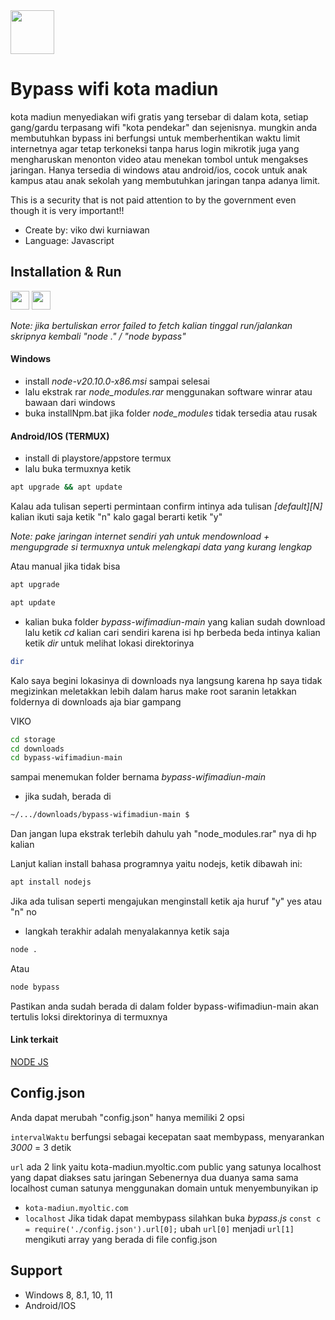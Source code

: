 
<img src="https://upload.wikimedia.org/wikipedia/commons/e/ec/Lambang_Kota_Madiun.png" width="70">

# Bypass wifi kota madiun
kota madiun menyediakan wifi gratis yang tersebar di dalam kota, setiap gang/gardu terpasang wifi "kota pendekar" dan sejenisnya. mungkin anda membutuhkan bypass ini berfungsi untuk memberhentikan waktu limit internetnya agar tetap terkoneksi tanpa harus login mikrotik juga yang mengharuskan menonton video atau menekan tombol untuk mengakses jaringan. Hanya tersedia di windows atau android/ios, cocok untuk anak kampus atau anak sekolah yang membutuhkan jaringan tanpa adanya limit.

This is a security that is not paid attention to by the government even though it is very important!!

- Create by: viko dwi kurniawan
- Language: Javascript

## Installation & Run
<div>
 <img src="https://cdn.icon-icons.com/icons2/2235/PNG/512/windows_os_logo_icon_134674.png" width="30">
<img src="https://upload.wikimedia.org/wikipedia/commons/f/f3/Termux_2.png" width="30">
</div>

*Note: jika bertuliskan error failed to fetch kalian tinggal run/jalankan skripnya kembali "node ." / "node bypass"*

#### Windows
- install *node-v20.10.0-x86.msi* sampai selesai
- lalu ekstrak rar  *node_modules.rar* menggunakan software winrar atau bawaan dari windows
- buka installNpm.bat jika folder *node_modules* tidak tersedia atau rusak

#### Android/IOS (TERMUX)
- install di playstore/appstore termux
- lalu buka termuxnya ketik
``` bash
apt upgrade && apt update
```
Kalau ada tulisan seperti permintaan confirm intinya ada tulisan *[default][N]* kalian ikuti saja ketik "n" kalo gagal berarti ketik "y"

*Note: pake jaringan internet sendiri yah untuk mendownload + mengupgrade si termuxnya untuk melengkapi data yang kurang lengkap*

Atau manual jika tidak bisa
``` bash
apt upgrade
```
``` bash
apt update
```
- kalian buka folder *bypass-wifimadiun-main* yang kalian sudah download lalu ketik *cd* kalian cari sendiri karena isi hp berbeda beda intinya kalian ketik *dir* untuk melihat lokasi direktorinya
``` bash
dir
```
Kalo saya begini lokasinya di downloads nya langsung karena hp saya tidak megizinkan meletakkan lebih dalam harus make root saranin letakkan foldernya di downloads aja biar gampang

VIKO
``` bash
cd storage
cd downloads
cd bypass-wifimadiun-main
```
sampai menemukan folder bernama *bypass-wifimadiun-main*
- jika sudah,  berada di
``` bash
~/.../downloads/bypass-wifimadiun-main $
```
Dan jangan lupa ekstrak terlebih dahulu yah "node_modules.rar" nya di hp kalian

Lanjut kalian install bahasa programnya yaitu nodejs, ketik dibawah ini:
``` bash
apt install nodejs
```
Jika ada tulisan seperti mengajukan menginstall ketik aja huruf "y" yes atau "n" no
- langkah terakhir adalah menyalakannya ketik saja
``` bash
node .
```
Atau
``` bash
node bypass
```
Pastikan anda sudah berada di dalam folder bypass-wifimadiun-main akan tertulis loksi direktorinya di termuxnya

#### Link terkait
[NODE JS](https://nodejs.org/en)
## Config.json
Anda dapat merubah "config.json" hanya memiliki 2 opsi

`intervalWaktu` berfungsi sebagai kecepatan saat membypass, menyarankan *3000* = 3 detik

`url` ada 2 link yaitu kota-madiun.myoltic.com public yang satunya localhost yang dapat diakses satu jaringan
Sebenernya dua duanya sama sama localhost cuman satunya menggunakan domain untuk menyembunyikan ip

- `kota-madiun.myoltic.com`
- `localhost`
 Jika tidak dapat membypass silahkan buka *bypass.js* `const c = require('./config.json').url[0];` ubah `url[0]` menjadi `url[1]` mengikuti array yang berada di file config.json 


## Support
- Windows 8, 8.1, 10, 11
- Android/IOS

